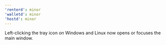 ```yaml
---
'renterd': minor
'walletd': minor
'hostd': minor
---
```


Left-clicking the tray icon on Windows and Linux now opens or focuses the main window.
